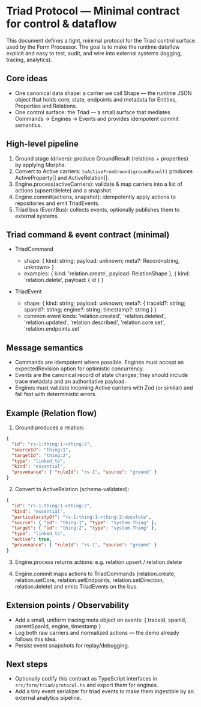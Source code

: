 Triad Protocol — Minimal contract for control & dataflow
======================================================

This document defines a tight, minimal protocol for the Triad control surface used by the
Form Processor. The goal is to make the runtime dataflow explicit and easy to test, audit,
and wire into external systems (logging, tracing, analytics).

Core ideas
----------
- One canonical data shape: a carrier we call Shape — the runtime JSON object that holds
  core, state, endpoints and metadata for Entities, Properties and Relations.
- One control surface: the Triad — a small surface that mediates Commands -> Engines -> Events
  and provides idempotent commit semantics.

High-level pipeline
-------------------
1. Ground stage (drivers): produce GroundResult (relations + properties) by applying Morphs.
2. Convert to Active carriers: `toActiveFromGround(groundResult)` produces ActiveProperty[] and ActiveRelation[].
3. Engine.process(activeCarriers): validate & map carriers into a list of actions (upsert/delete) and a snapshot.
4. Engine.commit(actions, snapshot): idempotently apply actions to repositories and emit TriadEvents.
5. Triad bus (EventBus): collects events, optionally publishes them to external systems.

Triad command & event contract (minimal)
---------------------------------------
- TriadCommand

  - shape: { kind: string; payload: unknown; meta?: Record<string, unknown> }
  - examples: { kind: 'relation.create', payload: RelationShape }, { kind: 'relation.delete', payload: { id } }

- TriadEvent

  - shape: { kind: string; payload: unknown; meta?: { traceId?: string; spanId?: string; engine?: string; timestamp?: string } }
  - common event kinds: 'relation.created', 'relation.deleted', 'relation.updated', 'relation.described', 'relation.core.set', 'relation.endpoints.set'

Message semantics
-----------------
- Commands are idempotent where possible. Engines must accept an expectedRevision option for optimistic concurrency.
- Events are the canonical record of state changes; they should include trace metadata and an authoritative payload.
- Engines must validate incoming Active carriers with Zod (or similar) and fail fast with deterministic errors.

Example (Relation flow)
-----------------------

1. Ground produces a relation:

```json
{
  "id": "rs-1:thing:1->thing:2",
  "sourceId": "thing:1",
  "targetId": "thing:2",
  "type": "linked_to",
  "kind": "essential",
  "provenance": { "ruleId": "rs-1", "source": "ground" }
}
```

2. Convert to ActiveRelation (schema-validated):

```json
{
  "id": "rs-1:thing:1->thing:2",
  "kind": "essential",
  "particularityOf": "rs-1:thing:1->thing:2:absolute",
  "source": { "id": "thing:1", "type": "system.Thing" },
  "target": { "id": "thing:2", "type": "system.Thing" },
  "type": "linked_to",
  "active": true,
  "provenance": { "ruleId": "rs-1", "source": "ground" }
}
```

3. Engine.process returns actions: e.g. relation.upsert / relation.delete

4. Engine.commit maps actions to TriadCommands (relation.create, relation.setCore, relation.setEndpoints, relation.setDirection, relation.delete) and emits TriadEvents on the bus.

Extension points / Observability
--------------------------------
- Add a small, uniform tracing meta object on events: { traceId, spanId, parentSpanId, engine, timestamp }
- Log both raw carriers and normalized actions — the demo already follows this idea.
- Persist event snapshots for replay/debugging.

Next steps
----------
- Optionally codify this contract as TypeScript interfaces in `src/form/triad/protocol.ts` and export them for engines.
- Add a tiny event serializer for triad events to make them ingestible by an external analytics pipeline.
